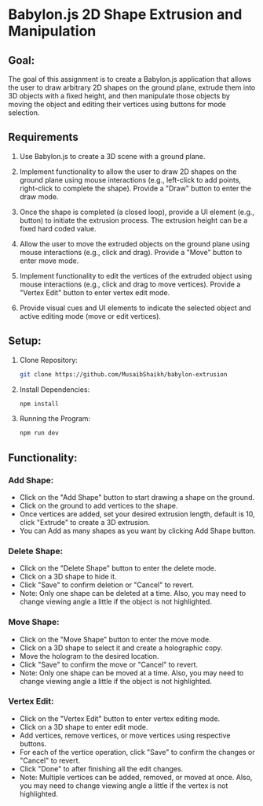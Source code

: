 # Babylon.js 2D Shape Extrusion and Manipulation

## Goal:
The goal of this assignment is to create a Babylon.js application that allows the user to draw arbitrary 2D shapes on the ground plane, extrude them into 3D objects with a fixed height, and then manipulate those objects by moving the object and editing their vertices using buttons for mode selection.

## Requirements
1. Use Babylon.js to create a 3D scene with a ground plane.

2. Implement functionality to allow the user to draw 2D shapes on the ground plane using mouse interactions (e.g., left-click to add points, right-click to complete the shape). Provide a "Draw" button to enter the draw mode.

3. Once the shape is completed (a closed loop), provide a UI element (e.g., button) to initiate the extrusion process. The extrusion height can be a fixed hard coded value.

4. Allow the user to move the extruded objects on the ground plane using mouse interactions (e.g., click and drag). Provide a "Move" button to enter move mode.

5. Implement functionality to edit the vertices of the extruded object using mouse interactions (e.g., click and drag to move vertices). Provide a "Vertex Edit" button to enter vertex edit mode.

6. Provide visual cues and UI elements to indicate the selected object and active editing mode (move or edit vertices).

## Setup:
1. Clone Repository:
    ```bash
    git clone https://github.com/MusaibShaikh/babylon-extrusion
    ```

2. Install Dependencies: 
    ```bash
    npm install
    ```

3. Running the Program:
    ```bash
    npm run dev
    ```


## Functionality:

### Add Shape:
- Click on the "Add Shape" button to start drawing a shape on the ground.
- Click on the ground to add vertices to the shape.
- Once vertices are added, set your desired extrusion length, default is 10, click "Extrude" to create a 3D extrusion.
- You can Add as many shapes as you want by clicking Add Shape button.

### Delete Shape:
- Click on the "Delete Shape" button to enter the delete mode.
- Click on a 3D shape to hide it.
- Click "Save" to confirm deletion or "Cancel" to revert.
- Note: Only one shape can be deleted at a time. Also, you may need to change viewing angle a little if the object is not highlighted.

### Move Shape:
- Click on the "Move Shape" button to enter the move mode.
- Click on a 3D shape to select it and create a holographic copy.
- Move the hologram to the desired location.
- Click "Save" to confirm the move or "Cancel" to revert.
- Note: Only one shape can be moved at a time. Also, you may need to change viewing angle a little if the object is not highlighted.

### Vertex Edit:
- Click on the "Vertex Edit" button to enter vertex editing mode.
- Click on a 3D shape to enter edit mode.
- Add vertices, remove vertices, or move vertices using respective buttons.
- For each of the vertice operation, click "Save" to confirm the changes or "Cancel" to revert.
- Click "Done" to after finishing all the edit changes.
- Note: Multiple vertices can be added, removed, or moved at once. Also, you may need to change viewing angle a little if the vertex is not highlighted.
